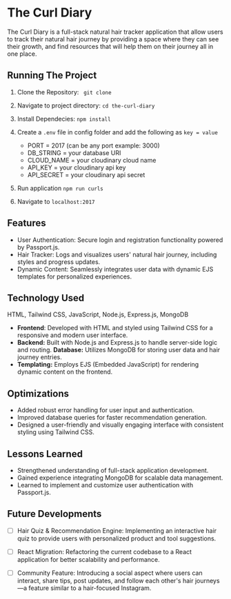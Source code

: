 # The Curl Diary 

The Curl Diary is a full-stack natural hair tracker application that allow users to track their natural hair journey by providing a space where they can see their growth, and find resources that will help them on their journey all in one place.

<!-- **Project Link:** https://the-curl-diary.up.railway.app/ -->

## Running The Project

1. Clone the Repository:
    ``` git clone```
2. Navigate to project directory:
    ```cd the-curl-diary```
3. Install Dependecies:
    ```npm install```
4. Create a ``.env`` file in config folder and add the following as ``key = value``
    - PORT = 2017 (can be any port example: 3000)
    - DB_STRING = your database URI
    - CLOUD_NAME = your cloudinary cloud name
    - API_KEY = your cloudinary api key
    - API_SECRET = your cloudinary api secret

5. Run application ``npm run curls``
6. Navigate to ``localhost:2017``


## Features
- User Authentication: Secure login and registration functionality powered by Passport.js.
- Hair Tracker: Logs and visualizes users' natural hair journey, including styles and progress updates.
- Dynamic Content: Seamlessly integrates user data with dynamic EJS templates for personalized experiences.

## Technology Used
 HTML, Tailwind CSS, JavaScript, Node.js, Express.js, MongoDB
- **Frontend**: Developed with HTML and styled using Tailwind CSS for a responsive and modern user interface.
- **Backend:** Built with Node.js and Express.js to handle server-side logic and routing.
**Database:** Utilizes MongoDB for storing user data and hair journey entries.
- **Templating:** Employs EJS (Embedded JavaScript) for rendering dynamic content on the frontend.

## Optimizations 
- Added robust error handling for user input and authentication.
- Improved database queries for faster recommendation generation.
- Designed a user-friendly and visually engaging interface with consistent styling using Tailwind CSS.

## Lessons Learned
- Strengthened understanding of full-stack application development.
- Gained experience integrating MongoDB for scalable data management.
- Learned to implement and customize user authentication with Passport.js.

## Future Developments
- [ ] Hair Quiz & Recommendation Engine: Implementing an interactive hair quiz to provide users with personalized product and tool suggestions.
- [ ] React Migration: Refactoring the current codebase to a React application for better scalability and performance.
- [ ] Community Feature: Introducing a social aspect where users can interact, share tips, post updates, and follow each other's hair journeys—a feature similar to a hair-focused Instagram.

